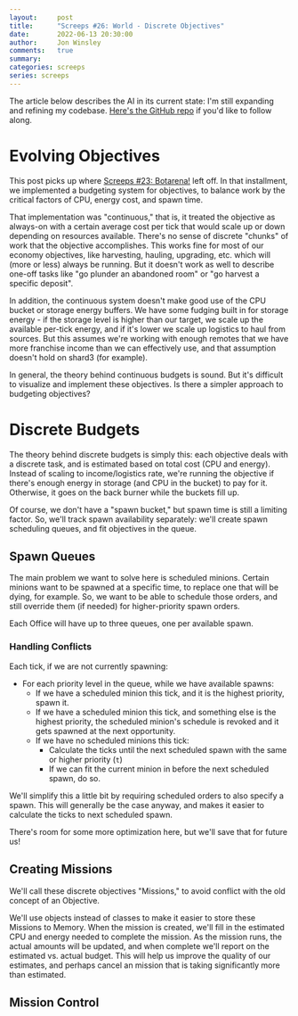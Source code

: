 ```yaml
---
layout:     post
title:      "Screeps #26: World - Discrete Objectives"
date:       2022-06-13 20:30:00
author:     Jon Winsley
comments:   true
summary:    
categories: screeps
series: screeps
---
```


The article below describes the AI in its current state: I'm still expanding and refining my codebase. [Here's the GitHub repo](https://github.com/glitchassassin/screeps) if you'd like to follow along.

# Evolving Objectives

This post picks up where [Screeps #23: Botarena!](https://www.jonwinsley.com/screeps/2021/09/28/screeps-spawning-budget/) left off. In that installment, we implemented a budgeting system for objectives, to balance work by the critical factors of CPU, energy cost, and spawn time.

That implementation was "continuous," that is, it treated the objective as always-on with a certain average cost per tick that would scale up or down depending on resources available. There's no sense of discrete "chunks" of work that the objective accomplishes. This works fine for most of our economy objectives, like harvesting, hauling, upgrading, etc. which will (more or less) always be running. But it doesn't work as well to describe one-off tasks like "go plunder an abandoned room" or "go harvest a specific deposit".

In addition, the continuous system doesn't make good use of the CPU bucket or storage energy buffers. We have some fudging built in for storage energy - if the storage level is higher than our target, we scale up the available per-tick energy, and if it's lower we scale up logistics to haul from sources. But this assumes we're working with enough remotes that we have more franchise income than we can effectively use, and that assumption doesn't hold on shard3 (for example).

In general, the theory behind continuous budgets is sound. But it's difficult to visualize and implement these objectives. Is there a simpler approach to budgeting objectives?

# Discrete Budgets

The theory behind discrete budgets is simply this: each objective deals with a discrete task, and is estimated based on total cost (CPU and energy). Instead of scaling to income/logistics rate, we're running the objective if there's enough energy in storage (and CPU in the bucket) to pay for it. Otherwise, it goes on the back burner while the buckets fill up.

Of course, we don't have a "spawn bucket," but spawn time is still a limiting factor. So, we'll track spawn availability separately: we'll create spawn scheduling queues, and fit objectives in the queue.

## Spawn Queues

The main problem we want to solve here is scheduled minions. Certain minions want to be spawned at a specific time, to replace one that will be dying, for example. So, we want to be able to schedule those orders, and still override them (if needed) for higher-priority spawn orders.

Each Office will have up to three queues, one per available spawn.

### Handling Conflicts

Each tick, if we are not currently spawning:

- For each priority level in the queue, while we have available spawns:
    - If we have a scheduled minion this tick, and it is the highest priority, spawn it.
    - If we have a scheduled minion this tick, and something else is the highest priority, the scheduled minion's schedule is revoked and it gets spawned at the next opportunity.
    - If we have no scheduled minions this tick:
        - Calculate the ticks until the next scheduled spawn with the same or higher priority (`t`)
        - If we can fit the current minion in before the next scheduled spawn, do so.

We'll simplify this a little bit by requiring scheduled orders to also specify a spawn. This will generally be the case anyway, and makes it easier to calculate the ticks to next scheduled spawn.

There's room for some more optimization here, but we'll save that for future us!

## Creating Missions

We'll call these discrete objectives "Missions," to avoid conflict with the old concept of an Objective.

We'll use objects instead of classes to make it easier to store these Missions to Memory. When the mission is created, we'll fill in the estimated CPU and energy needed to complete the mission. As the mission runs, the actual amounts will be updated, and when complete we'll report on the estimated vs. actual budget. This will help us improve the quality of our estimates, and perhaps cancel an mission that is taking significantly more than estimated.

## Mission Control

